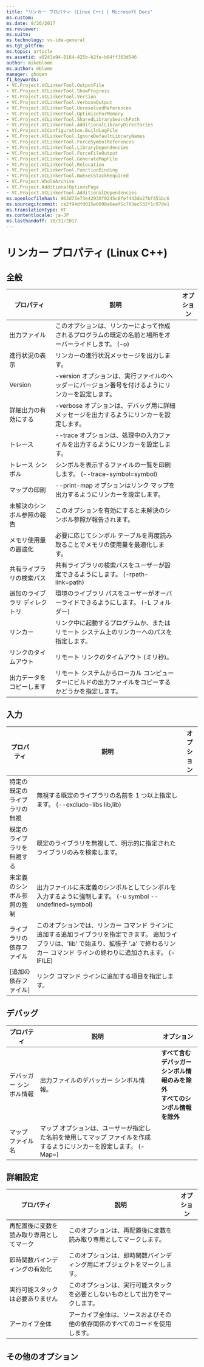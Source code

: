 ```yaml
---
title: "リンカー プロパティ (Linux C++) | Microsoft Docs"
ms.custom: 
ms.date: 9/26/2017
ms.reviewer: 
ms.suite: 
ms.technology: vs-ide-general
ms.tgt_pltfrm: 
ms.topic: article
ms.assetid: a0243a94-8164-425b-b2fe-b84ff363d546
author: mikeblome
ms.author: mblome
manager: ghogen
f1_keywords:
- VC.Project.VCLinkerTool.OutputFile
- VC.Project.VCLinkerTool.ShowProgress
- VC.Project.VCLinkerTool.Version
- VC.Project.VCLinkerTool.VerboseOutput
- VC.Project.VCLinkerTool.UnresolvedReferences
- VC.Project.VCLinkerTool.OptimizeForMemory
- VC.Project.VCLinkerTool.SharedLibrarySearchPath
- VC.Project.VCLinkerTool.AdditionalLibraryDirectories
- VC.Project.VCConfiguration.BuildLogFile
- VC.Project.VCLinkerTool.IgnoreDefaultLibraryNames
- VC.Project.VCLinkerTool.ForceSymbolReferences
- VC.Project.VCLinkerTool.LibraryDependencies
- VC.Project.VCLinkerTool.ForceFileOutput
- VC.Project.VCLinkerTool.GenerateMapFile
- VC.Project.VCLinkerTool.Relocation
- VC.Project.VCLinkerTool.FunctionBinding
- VC.Project.VCLinkerTool.NoExecStackRequired
- VC.Project.WholeArchive
- VC.Project.AdditionalOptionsPage
- VC.Project.VCLinkerTool.AdditionalDependencies
ms.openlocfilehash: 963d73e73e42930f0245c0fef443da27bf451bc6
ms.sourcegitcommit: ca2f94dfd015e0098a6eaf5c793ec532f1c97de1
ms.translationtype: HT
ms.contentlocale: ja-JP
ms.lasthandoff: 10/31/2017
---
```

# <a name="linker-properties-linux-c"></a>リンカー プロパティ (Linux C++)

## <a name="general"></a>全般
プロパティ | 説明 | オプション
--- | ---| ---
出力ファイル | このオプションは、リンカーによって作成されるプログラムの既定の名前と場所をオーバーライドします。 (-o)
進行状況の表示 | リンカーの進行状況メッセージを出力します。
Version | -version オプションは、実行ファイルのヘッダーにバージョン番号を付けるようにリンカーを設定します。
詳細出力の有効にする | -verbose オプションは、デバッグ用に詳細メッセージを出力するようにリンカーを設定します。
トレース | --trace オプションは、処理中の入力ファイルを出力するようにリンカーを設定します。
トレース シンボル | シンボルを表示するファイルの一覧を印刷します。 (--trace-symbol=symbol)
マップの印刷 | --print-map オプションはリンク マップを出力するようにリンカーを設定します。
未解決のシンボル参照の報告 | このオプションを有効にすると未解決のシンボル参照が報告されます。
メモリ使用量の最適化 | 必要に応じてシンボル テーブルを再度読み取ることでメモリの使用量を最適化します。
共有ライブラリの検索パス | 共有ライブラリの検索パスをユーザーが設定できるようにします。 (-rpath-link=path)
追加のライブラリ ディレクトリ | 環境のライブラリ パスをユーザーがオーバーライドできるようにします。 (-L フォルダー)
リンカー | リンク中に起動するプログラムか、またはリモート システム上のリンカーへのパスを指定します。
リンクのタイムアウト | リモート リンクのタイムアウト (ミリ秒)。
出力データをコピーします | リモート システムからローカル コンピューターにビルドの出力ファイルをコピーするかどうかを指定します。

## <a name="input"></a>入力
プロパティ | 説明 | オプション
--- | ---| ---
特定の既定のライブラリの無視 | 無視する既定のライブラリの名前を 1 つ以上指定します。 (--exclude-libs lib,lib)
既定のライブラリを無視する | 既定のライブラリを無視して、明示的に指定されたライブラリのみを検索します。
未定義のシンボル参照の強制 | 出力ファイルに未定義のシンボルとしてシンボルを入力するように強制します。 (-u symbol --undefined=symbol)
ライブラリの依存ファイル | このオプションでは、リンカー コマンド ラインに追加する追加ライブラリを指定できます。 追加ライブラリは、'lib' で始まり、拡張子 '.a' で終わるリンカー コマンド ラインの終わりに追加されます。  (-lFILE)
[追加の依存ファイル] | リンク コマンド ラインに追加する項目を指定します。

## <a name="debugging"></a>デバッグ
プロパティ | 説明 | オプション
--- | ---| ---
デバッガー シンボル情報 | 出力ファイルのデバッガー シンボル情報。 | **すべて含む**<br>**デバッガー シンボル情報のみを除外**<br>**すべてのシンボル情報を除外**<br>
マップ ファイル名 | マップ オプションは、ユーザーが指定した名前を使用してマップ ファイルを作成するようにリンカーを設定します。 (-Map=)

## <a name="advanced"></a>詳細設定
プロパティ | 説明 | オプション
--- | ---| ---
再配置後に変数を読み取り専用としてマーク | このオプションは、再配置後に変数を読み取り専用としてマークします。
即時関数バインディングの有効化 | このオプションは、即時関数バインディング用にオブジェクトをマークします。
実行可能スタックは必要ありません | このオプションは、実行可能スタックを必要としないものとして出力をマークします。
アーカイブ全体 | アーカイブ全体は、ソースおよびその他の依存関係のすべてのコードを使用します。


## <a name="additional-options"></a>その他のオプション



